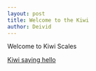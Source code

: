 ```yaml
---
layout: post
title: Welcome to the Kiwi
author: Deivid
---
```


Welcome to Kiwi Scales

[Kiwi saying hello](/gameoff2023/docs/assets/images/hikiwi.jpg)
